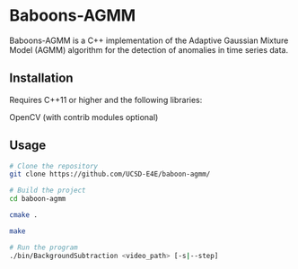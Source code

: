 # Baboons-AGMM

Baboons-AGMM is a C++ implementation of the Adaptive Gaussian Mixture Model (AGMM) algorithm for the detection of anomalies in time series data.

## Installation

Requires C++11 or higher and the following libraries:

OpenCV (with contrib modules optional)

## Usage

```bash
# Clone the repository
git clone https://github.com/UCSD-E4E/baboon-agmm/

# Build the project
cd baboon-agmm

cmake .

make

# Run the program
./bin/BackgroundSubtraction <video_path> [-s|--step]
```